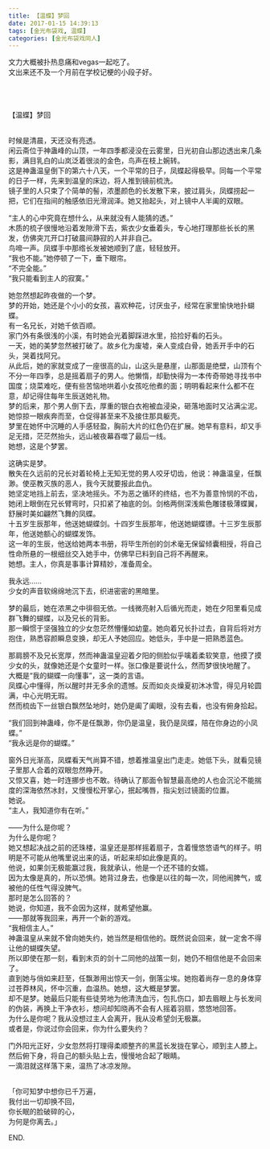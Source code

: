 ```yaml
---
title: 【温蝶】梦回
date: 2017-01-15 14:39:13
tags: [金光布袋戏, 温蝶]
categories: [金光布袋戏同人]
---
```


<p dir="ltr"  >文力大概被扑热息痛和vegas一起吃了。<br />文出来还不及一个月前在学校记梗的小段子好。<br /><br /><br /><br /></p> 
<p dir="ltr"  >【温蝶】梦回<br /><br /></p> 
<p dir="ltr"  >时候是清晨，天还没有亮透。<br />闲云斋位于神蛊峰的山顶，一年四季都浸没在云雾里，日光初自山那边透出来几条影，满目乳白的山岚泛着很淡的金色，鸟声在枝上婉转。<br />这是神蛊温皇倒下的第六十八天，一个平常的日子，凤蝶起得极早。同每一个平常的日子一样，先来到温皇的床边，将人推到镜前梳洗。<br />镜子里的人只束了个简单的髻，浓墨颜色的长发散下来，披过肩头，凤蝶捞起一把，它们在指间的触感依旧光滑润泽。她又抬起头，对上镜中人半阖的双眼。</p> 
<p dir="ltr"  >“主人的心中究竟在想什么，从来就没有人能猜的透。”<br />木质的梳子很慢地沿着发隙滑下去，紫衣少女垂着头，专心地打理那些长长的黑发，仿佛突兀开口打破晨间静寂的人并非自己。<br />鸟啼一声。凤蝶手中那绺长发被她顺到了底，轻轻放开。<br />“我也不能。”她停顿了一下，垂下眼帘。<br />“不完全能。”<br />“我只能看到主人的寂寞。”</p> 
<p dir="ltr"  >她忽然想起昨夜做的一个梦。<br />梦的开始，她还是个小小的女孩，喜欢种花，讨厌虫子，经常在家里愉快地扑蝴蝶。<br />有一名兄长，对她千依百顺。<br />家门外有条很浅的小溪，有时她会光着脚踩进水里，拾捡好看的石头。<br />一天，她的美梦忽然被打破了。故乡化为废墟，亲人变成白骨，她丢开手中的石头，哭着找阿兄。<br />从此后，她的家就变成了一座很高的山，山这头是悬崖，山那面是绝壁，山顶有个不分一年四季，总是摇着扇子的男人。他懒惰，却勤快得为一本传奇带她寻找书中国度；烧菜难吃，便有些苦恼地哄着小女孩吃他煮的面；明明看起来什么都不在意，却记得住每年生辰送她礼物。<br />梦的后来，那个男人倒下去，厚重的银白衣袍被血浸染，砸落地面时又沾满尘泥。她惊掠一眼疾奔而至，仓促得甚至来不及接住那具躯壳。<br />梦里在她怀中沉睡的人手感轻盈，胸前大片的红色仍在扩展。她早有意料，却又手足无措，茫茫然抬头，远山被夜幕吞噬了最后一线。<br />她想，这是个梦罢。</p> 
<p dir="ltr"  >这确实是梦。<br />散失在久远前的兄长对着轮椅上无知无觉的男人咬牙切齿，他说：神蛊温皇，任飘渺。使巫教灭族的恶人，我今天就要报此血仇。<br />她坚定地挡上前去，坚决地摇头。不为恶之循环的终结，也不为善意怜悯的不齿，她闭上眼倒在兄长臂弯时，只扣紧了袖底的剑。剑格两侧深浅紫色雕镂极薄蝶翼，舒展时美如翩然飞舞的凤蝶。<br />十五岁生辰那年，他送她蝴蝶剑。十四岁生辰那年，他送她蝴蝶镖。十三岁生辰那年，他送她额心的蝴蝶发饰。<br />这一年的生辰，他送给她两本书册，将毕生所创的剑术毫无保留倾囊相授，将自己性命所悬的一根细丝交入她手中，仿佛早已料到自己将不再醒来。<br />她想。主人，你真是事事计算精妙，准备周全。</p> 
<p dir="ltr"  >我永远……<br />少女的声音软绵绵地沉下去，织进密密的黑暗里。</p> 
<p dir="ltr"  >梦的最后，她在浓黑之中徘徊无依。一线微亮射入后循光而走，她在夕阳里看见成群飞舞的蝴蝶，以及兄长的背影。<br />那一瞬惯于坚强独立的少女忽茫然懵懂如幼童。她向着兄长扑过去，自背后将对方抱住，熟悉容颜瞬息变换，却无人予她回应。她低头，手中是一把熟悉蓝色。</p> 
<p dir="ltr"  >那肩膀不及兄长宽厚，然而神蛊温皇迎着夕阳的侧脸似乎噙着柔软笑意，他摸了摸少女的头，就像她还是个女童时一样。张口像是要说什么，然而梦很快地醒了。<br />大概是“我的蝴蝶一向懂事”，这一类的言语。<br />凤蝶心中懂得，所以醒时并无多余的遗憾。反而如炎炎燥夏初沐冰雪，得见月轮圆满，中心光明无瑕。<br />然而梳齿下一丝银白飘然坠地时，她仍是阖了阖眼，没有去看，也没有俯身拾起。</p> 
<p dir="ltr"  >“我们回到神蛊峰，你不是任飘渺，你仍是温皇，我仍是凤蝶，陪在你身边的小凤蝶。”<br />“我永远是你的蝴蝶。”</p> 
<p dir="ltr"  >窗外日光渐高，凤蝶看天气尚算不错，想着推温皇出门走走。她低下头，就看见镜子里那人合着的双眼忽然睁开。<br />又惊又喜，她一时连挪步也不敢。待确认了那面令智慧最高绝的人也会沉沦不能揣度的深海依然冰封，又慢慢松开掌心，抿起嘴唇，指尖划过镜面的位置。<br />她说。<br />“主人，我知道你有在听。”</p> 
<p dir="ltr"  >——为什么是你呢？<br />为什么是你呢？<br />她又想起决战之前的还珠楼，温皇还是那样摇着扇子，含着慢悠悠语气的样子。明明是不可能从他嘴里说出来的话，听起来却如此像是真的。<br />他说，如果剑无极能赢过我，我就承认，他是一个还不错的女婿。<br />因为太像是真的，所以恐惧。她背过身去，也像是以往的每一次，同他闹脾气，或被他的任性气得没脾气。<br />那时是怎么回答的？<br />她说，你知道，我不会因为这样，就希望他赢。<br />——那就等我回来，再开一个新的游戏。<br />“我相信主人。”<br />神蛊温皇从来就不曾向她失约，她当然是相信他的。既然说会回来，就一定舍不得让他的蝴蝶失望。<br />所以即使在那一刻，看到末页的剑十二同他的战策一刻，她仍不相信他是不会回来了。<br />直到她与俏如来赶至，任飘渺用出惊天一剑，倒落尘埃。她抱着尚存一息的身体穿过苍莽林风，怀中沉重，血温热。她想，这大概是梦罢。<br />却不是梦。她最后只能有些徒劳地为他清洗血污，包扎伤口，卸去眉眼上与长发间的伪装，再换上干净衣衫，想问却知晓再不会有人摇着羽扇，悠悠地回答。<br />为什么是你呢？我从没想过主人会离开，我从没希望剑无极赢。<br />或者是，你说过你会回来，你为什么要失约？</p> 
<p dir="ltr"  >门外阳光正好，少女忽然将打理得柔顺整齐的黑蓝长发拢在掌心，顺到主人膝上。然后俯下身，将自己的额头贴上去，慢慢地合起了眼睛。<br />一滴泪就这样落下来，温热了冰凉发隙。<br /><br /></p> 
<p dir="ltr"  >「你可知梦中想你已千万遍，<br />我付出一切却换不回，<br />你长眠的脸破碎的心，<br />为何是你离去。」</p> 
<p dir="ltr"  >END.</p>